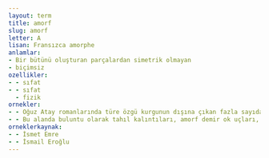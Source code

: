 ```yaml
---
layout: term
title: amorf
slug: amorf
letter: A
lisan: Fransızca amorphe
anlamlar:
- Bir bütünü oluşturan parçalardan simetrik olmayan
- biçimsiz
ozellikler:
- - sıfat
- - sıfat
  - fizik
ornekler:
- - Oğuz Atay romanlarında türe özgü kurgunun dışına çıkan fazla sayıda amorf yapı ile karşılaşılır.
- - Bu alanda buluntu olarak tahıl kalıntıları, amorf demir ok uçları, amorf bronz parçalar ve yanmış ahşap hatıllar ortaya çıkartıldı.
orneklerkaynak:
- - İsmet Emre
- - İsmail Eroğlu
---
```

